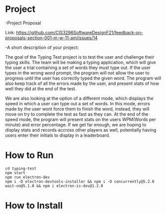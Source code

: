 # Project 
-Project Proposal

Link: https://github.com/CIS3296SoftwareDesignF21/feedback-on-proposals-section-001-m-w-11-am/issues/14


-A short description of your project:

The goal of the Typing Test project is to test the user and challenge their typing skills. 
The team will be making a typing application, which will give the user a trial containing a set of words they must type out.
If the user types in the wrong word prompt, the program will not allow the user to progress until the user has correctly typed the given word.
The program will also keep track of all the errors made by the user, and present stats of how well they did at the end of the test.

We are also looking at the option of a different mode, which displays the speed in which a user can type out a set of words.
In this mode, errors made by the user wont force them to finish the word, instead, they will move on try to complete the test as fast as they can.
At the end of the speed mode, the program will present stats on the users WPM(Words per minute) and error percentage.
If we get far enough, we are hoping to display stats and records accross other players as well,
potentially having users enter their initials to display in a leaderboard.


# How to Run
```
cd typing-test
npm start
npm run electron-dev
npm i -D electron-devtools-installer && npm i -D concurrently@5.2.0 wait-on@5.1.0 && npm i electron-is-dev@1.2.0
```
# How to Install


